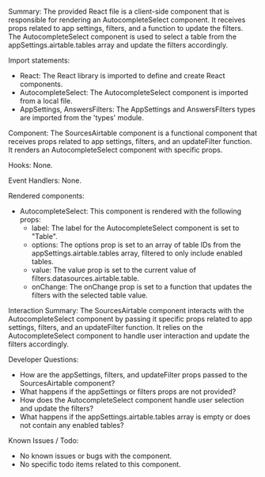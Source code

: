 Summary:
The provided React file is a client-side component that is responsible for rendering an AutocompleteSelect component. It receives props related to app settings, filters, and a function to update the filters. The AutocompleteSelect component is used to select a table from the appSettings.airtable.tables array and update the filters accordingly.

Import statements:
- React: The React library is imported to define and create React components.
- AutocompleteSelect: The AutocompleteSelect component is imported from a local file.
- AppSettings, AnswersFilters: The AppSettings and AnswersFilters types are imported from the 'types' module.

Component:
The SourcesAirtable component is a functional component that receives props related to app settings, filters, and an updateFilter function. It renders an AutocompleteSelect component with specific props.

Hooks:
None.

Event Handlers:
None.

Rendered components:
- AutocompleteSelect: This component is rendered with the following props:
  - label: The label for the AutocompleteSelect component is set to "Table".
  - options: The options prop is set to an array of table IDs from the appSettings.airtable.tables array, filtered to only include enabled tables.
  - value: The value prop is set to the current value of filters.datasources.airtable.table.
  - onChange: The onChange prop is set to a function that updates the filters with the selected table value.

Interaction Summary:
The SourcesAirtable component interacts with the AutocompleteSelect component by passing it specific props related to app settings, filters, and an updateFilter function. It relies on the AutocompleteSelect component to handle user interaction and update the filters accordingly.

Developer Questions:
- How are the appSettings, filters, and updateFilter props passed to the SourcesAirtable component?
- What happens if the appSettings or filters props are not provided?
- How does the AutocompleteSelect component handle user selection and update the filters?
- What happens if the appSettings.airtable.tables array is empty or does not contain any enabled tables?

Known Issues / Todo:
- No known issues or bugs with the component.
- No specific todo items related to this component.